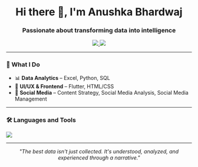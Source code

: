 <h1 align="center">Hi there 👋, I'm Anushka Bhardwaj</h1>
<h3 align="center">Passionate about transforming data into intelligence</h3>

<p align="center">
  <a href="https://www.linkedin.com/in/anushka-bhardwaj6/" target="_blank">
    <img src="https://img.shields.io/badge/-LinkedIn-blue?style=flat&logo=linkedin" />
  </a>
  <a href="mailto:anushkbha29@gmail.com">
    <img src="https://img.shields.io/badge/-Email-red?style=flat&logo=gmail&logoColor=white" />
  </a>
</p>

---

### 🚀 What I Do
- 📊 **Data Analytics** – Excel, Python, SQL  
- 🎨 **UI/UX & Frontend** – Flutter, HTML/CSS  
- 📝 **Social Media** – Content Strategy, Social Media Analysis, Social Media Management 

---

### 🛠️ Languages and Tools
<p>
  <img src="https://skillicons.dev/icons?i=python,excel,mysql,C++,flutter,dart,html,css,git,github" />
</p>

---

<p align="center"><i>"The best data isn't just collected. It's understood, analyzed, and experienced through a narrative."</i></p>
